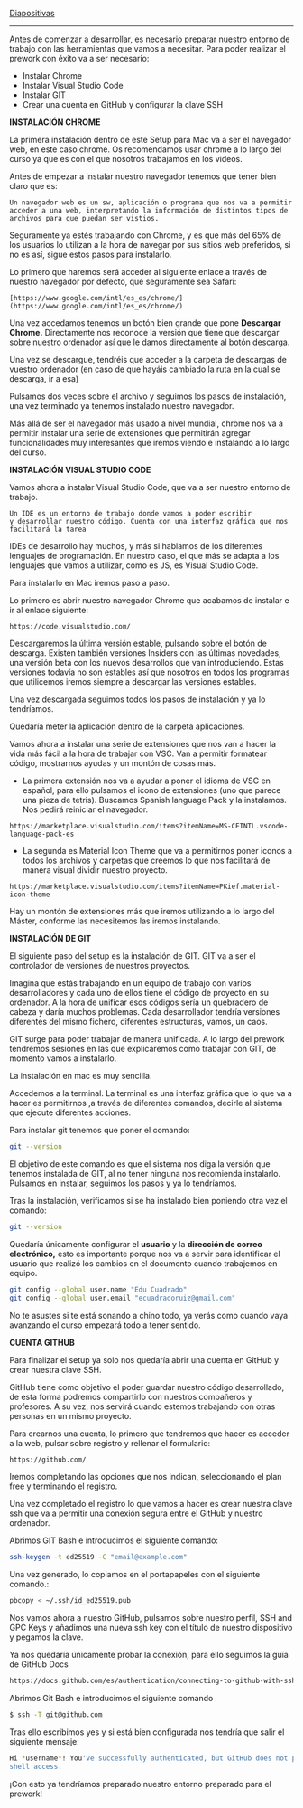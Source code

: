 
[Diapositivas]([resources/introduccion-al-desarrollo-web.pdf](https://github.com/The-Valley-School/preworl-s1-introduccion-y-setup/blob/bd23b9f71c35f4600022a9c6116c3eeae9dac3da/resources/setup-mac.pdf))

***

Antes de comenzar a desarrollar, es necesario preparar nuestro entorno de trabajo con las herramientas que vamos a necesitar. Para poder realizar el prework con éxito va a ser necesario:

- Instalar Chrome
- Instalar Visual Studio Code
- Instalar GIT
- Crear una cuenta en GitHub y configurar la clave SSH

 

**INSTALACIÓN CHROME**

La primera instalación dentro de este Setup para Mac va a ser el navegador web, en este caso chrome. Os recomendamos usar chrome a lo largo del curso ya que es con el que nosotros trabajamos en los videos.

Antes de empezar a instalar nuestro navegador tenemos que tener bien claro que es:

 

```
Un navegador web es un sw, aplicación o programa que nos va a permitir 
acceder a una web, interpretando la información de distintos tipos de 
archivos para que puedan ser vistios.
```
  

Seguramente ya estés trabajando con Chrome, y es que más del 65% de los usuarios lo utilizan a la hora de navegar por sus sitios web preferidos, si no es así, sigue estos pasos para instalarlo.

Lo primero que haremos será acceder al siguiente enlace a través de nuestro navegador por defecto, que seguramente sea Safari:

 

```
[https://www.google.com/intl/es_es/chrome/](https://www.google.com/intl/es_es/chrome/)
```

 

Una vez accedamos tenemos un botón bien grande que pone **Descargar Chrome.** Directamente nos reconoce la versión que tiene que descargar sobre nuestro ordenador así que le damos directamente al botón descarga.

Una vez se descargue, tendréis que acceder a la carpeta de descargas de vuestro ordenador (en caso de que hayáis cambiado la ruta en la cual se descarga, ir a esa)

Pulsamos dos veces sobre el archivo y seguimos los pasos de instalación, una vez terminado ya tenemos instalado nuestro navegador.

Más allá de ser el navegador más usado a nivel mundial, chrome nos va a permitir instalar una serie de extensiones que permitirán agregar funcionalidades muy interesantes que iremos viendo e instalando a lo largo del curso.

**INSTALACIÓN VISUAL STUDIO CODE**

Vamos ahora a instalar Visual Studio Code, que va a ser nuestro entorno de trabajo.

 

```
Un IDE es un entorno de trabajo donde vamos a poder escribir 
y desarrollar nuestro código. Cuenta con una interfaz gráfica que nos 
facilitará la tarea
```

   

IDEs de desarrollo hay muchos, y más si hablamos de los diferentes lenguajes de programación. En nuestro caso, el que más se adapta a los lenguajes que vamos a utilizar, como es JS,  es Visual Studio Code.

Para instalarlo en Mac iremos paso a paso. 

Lo primero es abrir nuestro navegador Chrome que acabamos de instalar e ir al enlace siguiente:

 

```
https://code.visualstudio.com/
```

   

Descargaremos la última versión estable, pulsando sobre el botón de descarga. Existen también versiones Insiders con las últimas novedades, una versión beta con los nuevos desarrollos que van introduciendo. Estas versiones todavía no son estables así que nosotros en todos los programas que utilicemos iremos siempre a descargar las versiones estables.

Una vez descargada seguimos todos los pasos de instalación y ya lo tendríamos.

Quedaría meter la aplicación dentro de la carpeta aplicaciones.

Vamos ahora a instalar una serie de extensiones que nos van a hacer la vida más fácil a la hora de trabajar con VSC. Van a permitir formatear código, mostrarnos ayudas y un montón de cosas más.

- La primera extensión nos va a ayudar a poner el idioma de VSC en español, para ello pulsamos el icono de extensiones (uno que parece una pieza de tetris).  Buscamos Spanish language Pack y la instalamos. Nos pedirá reiniciar el navegador.

 

```
https://marketplace.visualstudio.com/items?itemName=MS-CEINTL.vscode-language-pack-es
```

   

- La segunda es Material Icon Theme que va a permitirnos poner iconos a todos los archivos y carpetas que creemos lo que nos facilitará de manera visual dividir nuestro proyecto.

 

```
https://marketplace.visualstudio.com/items?itemName=PKief.material-icon-theme
```

   

Hay un montón de extensiones más que iremos utilizando a lo largo del Máster, conforme las necesitemos las iremos instalando.

**INSTALACIÓN DE GIT**

El siguiente paso del setup es la instalación de GIT. GIT va a ser el controlador de versiones de nuestros proyectos.

Imagina que estás trabajando en un equipo de trabajo con varios desarrolladores y cada uno de ellos tiene el código de proyecto en su ordenador. A la hora de unificar esos códigos sería un quebradero de cabeza y daría muchos problemas. Cada desarrollador tendría versiones diferentes del mismo fichero, diferentes estructuras, vamos, un caos.

GIT surge para poder trabajar de manera unificada. A lo largo del prework tendremos sesiones en las que explicaremos como trabajar con GIT, de momento vamos a instalarlo.

La instalación en mac es muy sencilla.

Accedemos a la terminal. La terminal es una interfaz gráfica que lo que va a hacer es permitirnos ,a través de diferentes comandos, decirle al sistema que ejecute diferentes acciones.

Para instalar git tenemos que poner el comando:

 

```bash
git --version
```

  

El objetivo de este comando es que el sistema nos diga la versión que tenemos instalada de GIT, al no tener ninguna nos recomienda instalarlo. Pulsamos en instalar, seguimos los pasos y ya lo tendríamos.

Tras la instalación, verificamos si se ha instalado bien poniendo otra vez el comando:

 

```bash
git --version
```

  

Quedaría únicamente configurar el **usuario** y la **dirección de correo electrónico,** esto es importante porque nos va a servir para identificar el usuario que realizó los cambios en el documento cuando trabajemos en equipo. 

 

```bash
git config --global user.name "Edu Cuadrado"
git config --global user.email "ecuadradoruiz@gmail.com"
```

  

No te asustes si te está sonando a chino todo, ya verás como cuando vaya avanzando el curso empezará todo a tener sentido.

**CUENTA GITHUB**

Para finalizar el setup ya solo nos quedaría abrir una cuenta en GitHub y crear nuestra clave SSH.

GitHub tiene como objetivo el poder guardar nuestro código desarrollado, de esta forma podremos compartirlo con nuestros compañeros y profesores. A su vez, nos servirá cuando estemos trabajando con otras personas en un mismo proyecto.

Para crearnos una cuenta, lo primero que tendremos que hacer es acceder a la web, pulsar sobre registro y rellenar el formulario:

 

```bash
https://github.com/
```

  

Iremos completando las opciones que nos indican, seleccionando el plan free y terminando el registro.

Una vez completado el registro lo que vamos a hacer es crear nuestra clave ssh que va a permitir una conexión segura entre el GitHub y nuestro ordenador.

Abrimos GIT Bash e introducimos el siguiente comando:

 

```bash
ssh-keygen -t ed25519 -C "email@example.com"
```

 

Una vez generado, lo copiamos en el portapapeles con el siguiente comando.:

  

```bash
pbcopy < ~/.ssh/id_ed25519.pub
```

 

Nos vamos ahora a nuestro GitHub, pulsamos sobre nuestro perfil, SSH and GPC Keys y añadimos una nueva ssh key con el título de nuestro dispositivo y pegamos la clave.

Ya nos quedaría únicamente probar la conexión, para ello seguimos la guía de GitHub Docs

  

```bash
https://docs.github.com/es/authentication/connecting-to-github-with-ssh/testing-your-ssh-connection
```

 

Abrimos Git Bash e introducimos el siguiente comando

   

```bash
$ ssh -T git@github.com
```

  

Tras ello escribimos   yes  y si está bien configurada nos tendría que salir el siguiente mensaje:

```bash
Hi *username*! You've successfully authenticated, but GitHub does not provide 
shell access.  
```

  

¡Con esto ya tendríamos preparado nuestro entorno preparado para el prework!
